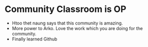 # Community Classroom is OP

- Htoo thet naung  says that this community is amazing.
- More power to Arko. Love the work which you are doing for the community.
- Finally learned Github
